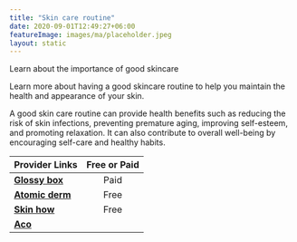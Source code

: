 ```yaml
---
title: "Skin care routine"
date: 2020-09-01T12:49:27+06:00
featureImage: images/ma/placeholder.jpeg
layout: static
---
```


Learn about the importance of good skincare

Learn more about having a good skincare routine to help you maintain the health and appearance of your skin.

A good skin care routine can provide health benefits such as reducing the risk of skin infections, preventing premature aging, improving self-esteem, and promoting relaxation. It can also contribute to overall well-being by encouraging self-care and healthy habits.

| Provider Links      | Free or Paid  |  
| :-----------          | :--------------:      |  
| [**Glossy box**](https://www.glossybox.co.uk/) | Paid | 
| [**Atomic derm**](https://www.atomicderm.com/skin-care-why-its-important-to-take-care-of-your-skin/) | Free | 
| [**Skin how**](https://skinhow.org/skincare/why-is-skin-care-so-important/) | Free | 
| [**Aco**](https://acoskincare.co.uk/skincare.list) |  | 
  

<br/><br/>






